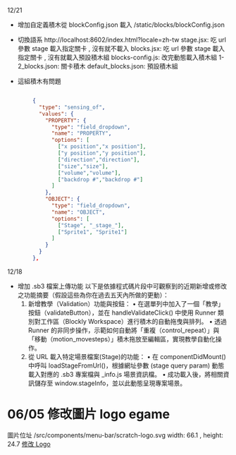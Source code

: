 12/21
- 增加自定義積木從 blockConfig.json 載入 /static/blocks/blockConfig.json
- 切換語系
   http://localhost:8602/index.html?locale=zh-tw
stage.jsx:  吃 url 參數 stage 載入指定關卡 , 沒有就不載入
blocks.jsx: 吃 url 參數 stage 載入指定關卡 , 沒有就載入預設積木組
blocks-config.js: 改完動態載入積木組
1-2_blocks.json: 關卡積木
default_blocks.json: 預設積木組

- 這組積木有問題
```json

        {
          "type": "sensing_of",
          "values": {
            "PROPERTY": {
              "type": "field_dropdown",
              "name": "PROPERTY",
              "options": [
                ["x position","x position"],
                ["y position","y position"],
                ["direction","direction"],
                ["size","size"],
                ["volume","volume"],
                ["backdrop #","backdrop #"]
              ]
            },
            "OBJECT": {
              "type": "field_dropdown",
              "name": "OBJECT",
              "options": [
                ["Stage", "_stage_"],
                ["Sprite1", "Sprite1"]
              ]
            }
          }
        },
```
  



12/18
- 增加 .sb3 檔案上傳功能
以下是依據程式碼片段中可觀察到的近期新增或修改之功能摘要（假設這些為你在過去五天內所做的更動）：
	1.	新增教學（Validation）功能與按鈕：
	•	在選單列中加入了一個「教學」按鈕（validateButton），並在 handleValidateClick() 中使用 Runner 類別對工作區（Blockly Workspace）進行積木的自動拖曳與排列。
	•	透過 Runner 的非同步操作，示範如何自動將「重複（control_repeat）」與「移動（motion_movesteps）」積木拖放至編輯區，實現教學自動化操作。
	2.	從 URL 載入特定場景檔案(Stage)的功能：
	•	在 componentDidMount() 中呼叫 loadStageFromUrl()，根據網址參數 (stage query param) 動態載入對應的 .sb3 專案檔與 _info.js 場景資訊檔。
	•	成功載入後，將相關資訊儲存至 window.stageInfo，並以此動態呈現專案場景。


# 06/05 修改圖片 logo egame
圖片位址
/src/components/menu-bar/scratch-logo.svg
width: 66.1 , height: 24.7
[修改 Logo](https://boxy-svg.com/app/disk:vF7kdb0VO0)